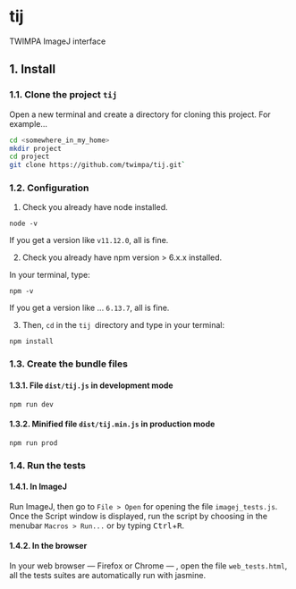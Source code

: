 # tij
TWIMPA ImageJ interface

## 1. Install

### 1.1. Clone the project `tij`

Open a new terminal and create a directory for cloning this project. For example...

```bash
cd <somewhere_in_my_home>
mkdir project
cd project
git clone https://github.com/twimpa/tij.git` 
```

### 1.2. Configuration

1. Check you already have node installed.

`node -v`

If you get a version like `v11.12.0`, all is fine.

2. Check you already have npm version > 6.x.x installed.

In your terminal, type:

`npm -v`

If you get a version like ... `6.13.7`, all is fine.

3. Then, `cd` in the `tij `directory and type in your terminal:

`npm install`

### 1.3. Create the bundle files

#### 1.3.1. File `dist/tij.js` in development mode

`npm run dev`

#### 1.3.2. Minified file `dist/tij.min.js` in production mode

`npm run prod`

### 1.4. Run the tests

#### 1.4.1. In ImageJ

Run ImageJ, then go to `File > Open` for opening the file `imagej_tests.js`. Once the Script window is displayed, run the script by choosing in the menubar `Macros > Run...` or by typing <kbd>Ctrl</kbd>+<kbd>R</kbd>.

#### 1.4.2. In the browser

In your web browser &mdash; Firefox or Chrome &mdash; , open the file `web_tests.html`, all the tests suites are automatically run with jasmine. 

